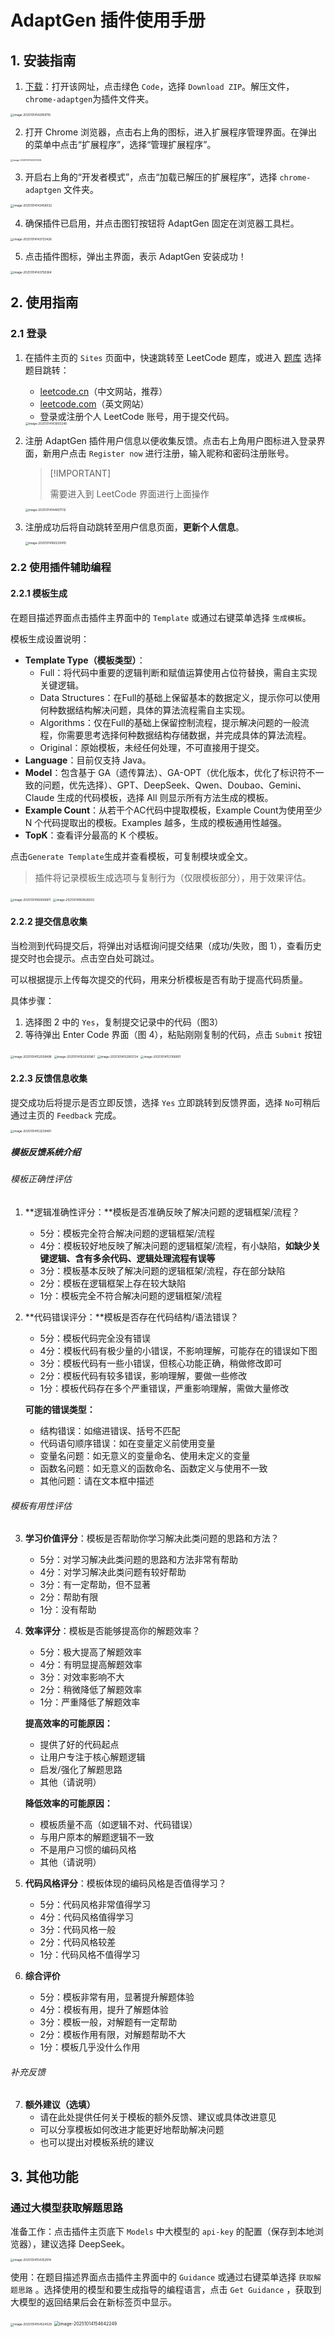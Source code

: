 # AdaptGen 插件使用手册

## 1. 安装指南

1. [下载](https://github.com/excuse2020/AdaptGen-crx)：打开该网址，点击绿色 `Code`，选择 `Download ZIP`。解压文件，`chrome-adaptgen`为插件文件夹。


<img src="./img/image-20251014142959116.png" alt="image-20251014142959116" style="zoom: 33%;" />

2. 打开 Chrome 浏览器，点击右上角的图标，进入扩展程序管理界面。在弹出的菜单中点击“扩展程序”，选择“管理扩展程序”。

<img src="./img/image-20251014143231434.png" alt="image-20251014143231434" style="zoom: 25%;" />

3. 开启右上角的“开发者模式”，点击“加载已解压的扩展程序”，选择 `chrome-adaptgen` 文件夹。

<img src="./img/image-20251014143456032.png" alt="image-20251014143456032" style="zoom:33%;" />

4. 确保插件已启用，并点击图钉按钮将 AdaptGen 固定在浏览器工具栏。

<img src="./img/image-20251014143733426.png" alt="image-20251014143733426" style="zoom:33%;" />

5. 点击插件图标，弹出主界面，表示 AdaptGen 安装成功！

<img src="./img/image-20251014143758364.png" alt="image-20251014143758364" style="zoom:33%;" />

## 2. 使用指南

### 2.1 登录

1. 在插件主页的 `Sites` 页面中，快速跳转至 LeetCode 题库，或进入 [题库](https://zzzzzzgw.top/user-study) 选择题目跳转：

   - [leetcode.cn](https://leetcode.cn/)（中文网站，推荐）
   - [leetcode.com](https://leetcode.com/)（英文网站）
   - 登录或注册个人 LeetCode 账号，用于提交代码。

   <img src="./img/image-20251014143903249.png" alt="image-20251014143903249" style="zoom:33%;" />

2. 注册 AdaptGen 插件用户信息以便收集反馈。点击右上角用户图标进入登录界面，新用户点击 `Register now` 进行注册，输入昵称和密码注册账号。

   >  [!IMPORTANT]
   >
   > 需要进入到 LeetCode 界面进行上面操作

   <img src="./img/image-20251014144607512.png" alt="image-20251014144607512" style="zoom:33%;" />

3. 注册成功后将自动跳转至用户信息页面，**更新个人信息**。

   <img src="./img/image-20251014160230410.png" alt="image-20251014160230410" style="zoom:33%;" />

### 2.2 使用插件辅助编程

#### 2.2.1 模板生成

在题目描述界面点击插件主界面中的 `Template` 或通过右键菜单选择 `生成模板`。

模板生成设置说明：

- **Template Type（模板类型）**：
  - Full：将代码中重要的逻辑判断和赋值运算使用占位符替换，需自主实现关键逻辑。
  - Data Structures：在Full的基础上保留基本的数据定义，提示你可以使用何种数据结构解决问题，具体的算法流程需自主实现。
  - Algorithms：仅在Full的基础上保留控制流程，提示解决问题的一般流程，你需要思考选择何种数据结构存储数据，并完成具体的算法流程。
  - Original：原始模板，未经任何处理，不可直接用于提交。 
- **Language**：目前仅支持 Java。
- **Model**：包含基于 GA（遗传算法）、GA-OPT（优化版本，优化了标识符不一致的问题，优先选择）、GPT、DeepSeek、Qwen、Doubao、Gemini、Claude 生成的代码模板，选择 All 则显示所有方法生成的模板。
- **Example Count**：从若干个AC代码中提取模板，Example Count为使用至少 N 个代码提取出的模板。Examples 越多，生成的模板通用性越强。
- **TopK**：查看评分最高的 K 个模板。

点击`Generate Template`生成并查看模板，可复制模块或全文。

> 插件将记录模板生成选项与复制行为（仅限模板部分），用于效果评估。

<img src="./img/image-20251014160606811.png" alt="image-20251014160606811" style="zoom:33%;" />

<img src="./img/image-20251014160826002.png" alt="image-20251014160826002" style="zoom:33%;" />

#### 2.2.2 提交信息收集

当检测到代码提交后，将弹出对话框询问提交结果（成功/失败，图 1），查看历史提交时也会提示。点击空白处可跳过。

可以根据提示上传每次提交的代码，用来分析模板是否有助于提高代码质量。

具体步骤：

1. 选择图 2 中的 `Yes`，复制提交记录中的代码（图3）
2. 等待弹出 Enter Code 界面（图 4），粘贴刚刚复制的代码，点击 `Submit` 按钮

<img src="./img/image-20251014152558498.png" alt="image-20251014152558498" style="zoom:33%;" />

<img src="./img/image-20251014152630967.png" alt="image-20251014152630967" style="zoom:33%;" />

<img src="./img/image-20251014152902134.png" alt="image-20251014152902134" style="zoom:33%;" />

<img src="./img/image-20251014153106901.png" alt="image-20251014153106901" style="zoom:33%;" />

#### 2.2.3 反馈信息收集

提交成功后将提示是否立即反馈，选择 `Yes` 立即跳转到反馈界面，选择 `No`可稍后通过主页的 `Feedback` 完成。

<img src="./img/image-20251014153239481.png" alt="image-20251014153239481" style="zoom:33%;" />

##### 模板反馈系统介绍

###### 模板正确性评估

1. **逻辑准确性评分：**模板是否准确反映了解决问题的逻辑框架/流程？

   - 5分：模板完全符合解决问题的逻辑框架/流程
   - 4分：模板较好地反映了解决问题的逻辑框架/流程，有小缺陷，**如缺少关键逻辑、含有多余代码、逻辑处理流程有误等**
   - 3分：模板基本反映了解决问题的逻辑框架/流程，存在部分缺陷
   - 2分：模板在逻辑框架上存在较大缺陷
   - 1分：模板完全不符合解决问题的逻辑框架/流程

2. **代码错误评分：**模板是否存在代码结构/语法错误？

   - 5分：模板代码完全没有错误
   - 4分：模板代码有极少量的小错误，不影响理解，可能存在的错误如下图
   - 3分：模板代码有一些小错误，但核心功能正确，稍做修改即可
   - 2分：模板代码有较多错误，影响理解，要做一些修改
   - 1分：模板代码存在多个严重错误，严重影响理解，需做大量修改

   **可能的错误类型：**

   - 结构错误：如缩进错误、括号不匹配
   - 代码语句顺序错误：如在变量定义前使用变量
   - 变量名问题：如无意义的变量命名、使用未定义的变量
   - 函数名问题：如无意义的函数命名、函数定义与使用不一致
   - 其他问题：请在文本框中描述

###### 模板有用性评估

3. **学习价值评分**：模板是否帮助你学习解决此类问题的思路和方法？

   - 5分：对学习解决此类问题的思路和方法非常有帮助
   - 4分：对学习解决此类问题有较好帮助
   - 3分：有一定帮助，但不显著
   - 2分：帮助有限
   - 1分：没有帮助

4. **效率评分**：模板是否能够提高你的解题效率？

   - 5分：极大提高了解题效率
   - 4分：有明显提高解题效率
   - 3分：对效率影响不大
   - 2分：稍微降低了解题效率
   - 1分：严重降低了解题效率

   **提高效率的可能原因：**

   - 提供了好的代码起点
   - 让用户专注于核心解题逻辑
   - 启发/强化了解题思路
   - 其他（请说明）

   **降低效率的可能原因：**

   - 模板质量不高（如逻辑不对、代码错误）
   - 与用户原本的解题逻辑不一致
   - 不是用户习惯的编码风格
   - 其他（请说明）

5. **代码风格评分**：模板体现的编码风格是否值得学习？

   - 5分：代码风格非常值得学习
   - 4分：代码风格值得学习
   - 3分：代码风格一般
   - 2分：代码风格较差
   - 1分：代码风格不值得学习

6. **综合评价**

   - 5分：模板非常有用，显著提升解题体验
   - 4分：模板有用，提升了解题体验
   - 3分：模板一般，对解题有一定帮助
   - 2分：模板作用有限，对解题帮助不大
   - 1分：模板几乎没什么作用

###### 补充反馈

7. **额外建议（选填）**
   - 请在此处提供任何关于模板的额外反馈、建议或具体改进意见
   - 可以分享模板如何改进才能更好地帮助解决问题
   - 也可以提出对模板系统的建议

## 3. 其他功能

### 通过大模型获取解题思路

准备工作：点击插件主页底下 `Models` 中大模型的 `api-key` 的配置（保存到本地浏览器），建议选择 DeepSeek。

<img src="./img/image-20251014154352814.png" alt="image-20251014154352814" style="zoom:33%;" />

使用：在题目描述界面点击插件主界面中的 `Guidance` 或通过右键菜单选择 `获取解题思路` 。选择使用的模型和要生成指导的编程语言，点击 `Get Guidance` ，获取到大模型的返回结果后会在新标签页中显示。

<img src="./img/image-20251014154534529.png" alt="image-20251014154534529" style="zoom:33%;" />

<img src="./img/image-20251014154642249.png" alt="image-20251014154642249" style="zoom:50%;" />
